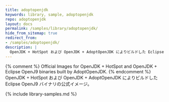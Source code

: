 ```yaml
---
title: adoptopenjdk
keywords: library, sample, adoptopenjdk
repo: adoptopenjdk
layout: docs
permalink: /samples/library/adoptopenjdk/
hide_from_sitemap: true
redirect_from:
- /samples/adoptopenjdk/
description: |
  OpenJDK + HotSpot および OpenJDK + AdoptOpenJDK によりビルドした Eclipse OpenJ9 バイナリの公式イメージ。
---
```


{% comment %}
Official Images for OpenJDK + HotSpot and OpenJDK + Eclipse OpenJ9 binaries built by AdoptOpenJDK.
{% endcomment %}
OpenJDK + HotSpot および OpenJDK + AdoptOpenJDK によりビルドした Eclipse OpenJ9 バイナリの公式イメージ。


{% include library-samples.md %}
